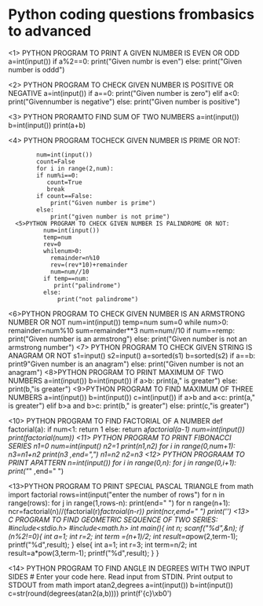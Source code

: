 # Python coding questions frombasics to advanced
<1> PYTHON PROGRAM TO PRINT A GIVEN NUMBER IS EVEN OR ODD
            a=int(input())
            if a%2==0:
               print("Given numbr is even")
            else:
                print("Given number is oddd")

 <2> PYTHON PROGRAM TO CHECK GIVEN NUMBER IS POSITIVE OR NEGATIVE
          a=int(input())
           if a==0:
              print("Given number is zero")
           elif a<0:
               print("Givennumber is negative")
           else:
               print("Given number is positive")

   <3> PYTHON PRORAMTO FIND SUM OF TWO NUMBERS
           a=int(input())
           b=int(input())
           print(a+b)

   <4> PYTHON  PROGRAM TOCHECK GIVEN NUMBER IS PRIME OR NOT:

            num=int(input())
            count=False
            for i in range(2,num):
            if num%i==0:
               count=True
               break
            if count==False:
                print("Given number is prime")
            else:
                print("given number is not prime")
      <5>PYTHON PROGRAM TO CHECK GIVEN NUMBER IS PALINDROME OR NOT:
              num=int(input())
              temp=num
              rev=0
              whilenum>0:
                remainder=n%10
                rev=(rev*10)+remainder
                num=num//10
              if temp==num:
                 print("palindrome")
              else:
                  print("not palindrome")
<6>PYTHON PROGRAM TO CHECK GIVEN NUMBER IS AN ARMSTRONG NUMBER OR NOT
            num=int(input())
             temp=num
             sum=0
             while num>0:
                 remainder=num%10
                 sum=remainder**3
                 num=num//10
             if num==remp:
                 print("Given number is an armstrong")
             else:
             print("Given number is not an armstrong number")
<7>  PYTHON PROGRAM TO CHECK GIVEN STRING IS ANAGRAM OR NOT
             s1=input()
             s2=input()
             a=sorted(s1)
             b=sorted(s2)
             if a==b:
                print9"Given number is an anagram")
             else:
             print("Given number is not an anagram")
<8>PYTHON PROGRAM TO PRINT MAXIMUM OF TWO NUMBERS
       a=int(input())
       b=int(input())
       if a>b:
         print(a," is greater")
      else:
          print(b,"is greater")
 <9>PYTHON PROGRAM TO FIND MAXIMUM OF THREE NUMBERS
          a=int(input())
          b=int(input())
          c=int(input())
          if a>b and a<c:
              print(a," is greater")
          elif b>a and b>c:
               print(b," is greater")
          else:
          print(c,"is greater")

<10> PYTHON PROGRAM TO FIND FACTORIAL OF A NUMBER
        def factorial(a):
             if num<1:
               return 1
             else:
             return a*factorial(a-1)
        num=int(input())
        print(factorial(num))
<11> PYTHON PROGRAM TO PRINT FIBONACCI SERIES
      n1=0
      num=int(input()
      n2=1
      print(n1,n2)
      for i in range(0,num+1):
           n3=n1+n2
           print(n3 ,end=",")
           n1=n2
           n2=n3
<12>   PYTHON PROGRAAM TO PRINT  APATTERN
       n=int(input())
       for i in range(0,n):
           for j in range(0,i+1):
                print("*" ,end=" ")
      
<13>PYTHON PROGRAM TO PRINT SPECIAL PASCAL TRIANGLE
from math import factorial
rows=int(input("enter the number of rows")
 for n in range(rows):
    for j in range(1,rows-n):
        print(end=" ")
    for n range(n+1):
        ncr=factorial(n)//(factorial(r)*factroial(n-r))
        print(ncr,emd=" ")
    print('')
<13> C PROGRAM TO FIND GEOMETRIC SEQUENCE OF TWO SERIES:
           #include<stdio.h>
#include<math.h>
int main(){
    int n;
    scanf("%d",&n);
    if (n%2!=0){
        int a=1;
        int r=2;
        int term =(n+1)/2;
        int result=a*pow(2,term-1);
        printf("%d",result);
    }
    else{
        int a=1;
        int r=3;
        int term=n/2;
        int result=a*pow(3,term-1);
        printf("%d",result);
    }
}

<14> PYTHON PROGRAM TO FIND ANGLE IN DEGREES WITH TWO INPUT SIDES
    # Enter your code here. Read input from STDIN. Print output to STDOUT
from math import atan2,degrees
a=int(input())
b=int(input())
c=str(round(degrees(atan2(a,b))))
print(f'{c}\xb0')















       
